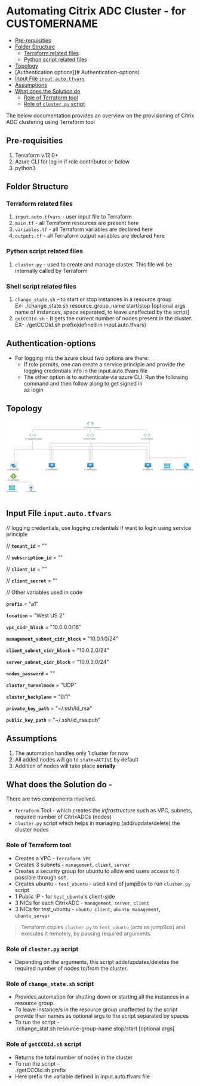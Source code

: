 # Automating Citrix ADC Cluster - for CUSTOMERNAME
- [Pre-requisities](#pre-requisities)
- [Folder Structure](#folder-structure)
  * [Terraform related files](#terraform-related-files)
  * [Python script related files](#python-script-related-files)
- [Topology](#topology)
- [Authentication options](# Authentication-options)
- [Input File `input.auto.tfvars`](#input-file-inputautotfvars)
- [Assumptions](#assumptions)
- [What does the Solution do](#what-does-the-solution-do)
  * [Role of Terraform tool](#role-of-terraform-tool)
  * [Role of `cluster.py` script](#role-of-clusterpy-script)

The below documentation provides an overview on the provisioning of Citrix ADC clustering using Terraform tool

## Pre-requisities
1. Terraform v.12.0+
2. Azure CLI for log in if role contributor or below
3. python3


## Folder Structure
### Terraform related files
1. `input.auto.tfvars` - user input file to Terraform
2. `main.tf` - all Terraform resources are present here
3. `variables.tf` - all Terraform variables are declared here
4. `outputs.tf` - all Terraform output variables are declared here

### Python script related files
1. `cluster.py` - used to create and manage cluster. This file will be internally called by Terraform

### Shell script related files
1. `change_state.sh` – to start or stop instances in a resource group <br>
    Ex- ./change_state.sh resource_group_name start/stop [optional args name of instances, space separated, to leave unaffected by the script]
2. `getCCOId.sh` - It gets the current number of nodes present in the cluster. <br>
    EX- ./getCCOId.sh prefix(defined in input.auto.tfvars)
    
## Authentication-options
- For logging into the azure cloud two options are there:
  * If role permits, one can create a service principle and provide the logging credentials info in the input.auto.tfvars file 
  * The other option is to authenticate via azure CLI. Run the following command and then follow along to get signed in <br>
    az login
    
## Topology
![Image of Cluster Topology](cluster-topology.png)

## Input File `input.auto.tfvars`

// logging credentials, use logging credentials if want to login using service principle

// **`tenant_id`**                       = ""

// **`subscription_id`**                 = ""

// **`client_id`**                       = ""

// **`client_secret`**                   = ""

// Other variables used in code

**`prefix`**                          = "a1"

**`location`**                        = "West US 2"

**`vpc_cidr_block`**                  = "10.0.0.0/16"

**`management_subnet_cidr_block`**    = "10.0.1.0/24"

**`client_subnet_cidr_block`**        = "10.0.2.0/24"

**`server_subnet_cidr_block`**        = "10.0.3.0/24"

**`nodes_password`**                  = ""

**`cluster_tunnelmode`**              = "UDP"

**`cluster_backplane`**               = "0/1"

**`private_key_path`**                = "~/.ssh/id_rsa"

**`public_key_path`**                 = "~/.ssh/id_rsa.pub"



## Assumptions
1. The automation handles only 1 cluster for now
2. All added nodes will go to `state=ACTIVE` by default
3. Addition of nodes will take place **serially**

## What does the Solution do -
There are two components involved.
- `Terraform` Tool - which creates the *infrastructure* such as VPC, subnets, required number of CitrixADCs (nodes)
- `cluster.py` script which helps in managing (add/update/delete) the cluster nodes

### Role of Terraform tool
- Creates a VPC - `Terraform VPC`
- Creates 3 subnets - `management`, `client`, `server`
- Creates a security group for ubuntu to allow end users access to it possible through ssh.
- Creates ubuntu - `test_ubuntu` - used kind of jumpBox to run `cluster.py` script
- 1 Public IP - for `test_ubuntu`'s client-side
- 3 NICs for each CitrixADC - `management`, `server`, `client`
- 3 NICs for test_ubuntu - `ubuntu_client`, `ubuntu_management`, `ubuntu_server`
> Terraform copies `cluster.py` to `test_ubuntu` (acts as jumpBox) and executes it remotely, by passing required arguments.

### Role of `cluster.py` script
- Depending on the arguments, this script adds/updates/deletes the required number of nodes to/from the cluster.

### Role of `change_state.sh` script
- Provides automation for shutting down or starting all the instances in a resource group.
- To leave instance/s in the resource group unaffected by the script provide their names as optional args to the script separated by spaces
- To run the script - <br>
 ./change_stat.sh resource-group-name stop/start [optional args]

### Role of `getCCOId.sh` script
- Returns the total number of nodes in the cluster
- To run the script - <br> 
 ./getCCOId.sh prefix
- Here prefix the variable defined in input.auto.tfvars file

